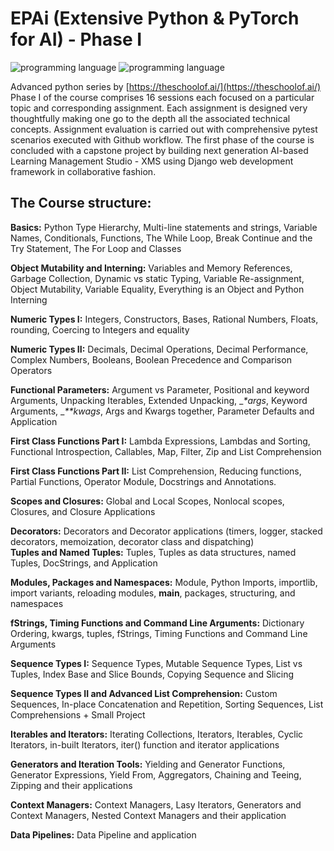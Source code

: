 # EPAi (Extensive Python & PyTorch for AI) - Phase I
<img src="https://img.shields.io/badge/programming%20language-python-yellowgreen.svg?style=plastic" alt="programming language"> <img src="https://img.shields.io/badge/IDE-vscode-blue.svg?style=plastic&logo=visual-studio-code" alt="programming language">


Advanced python series by [https://theschoolof.ai/](https://theschoolof.ai/)   
Phase I of the course comprises 16 sessions each focused on a particular topic and corresponding assignment. Each assignment is designed very thoughtfully making one go to the depth all the associated technical concepts. Assignment evaluation is carried out with comprehensive pytest scenarios executed with Github workflow. The first phase of the course is concluded with a capstone project by building next generation AI-based Learning Management Studio - XMS using Django web development framework in collaborative fashion.
  
## The Course structure:  
**Basics:** Python Type Hierarchy, Multi-line statements and strings, Variable Names, Conditionals, Functions, The While Loop, Break Continue and the Try Statement, The For Loop and Classes  

**Object Mutability and Interning:** Variables and Memory References, Garbage Collection, Dynamic vs static Typing, Variable Re-assignment, Object Mutability, Variable Equality, Everything is an Object and Python Interning  

**Numeric Types I:** Integers, Constructors, Bases, Rational Numbers, Floats, rounding, Coercing to Integers and equality  

**Numeric Types II:** Decimals, Decimal Operations, Decimal Performance, Complex Numbers, Booleans, Boolean Precedence and Comparison Operators  

**Functional Parameters:** Argument vs Parameter, Positional and keyword Arguments, Unpacking Iterables, Extended Unpacking, __*args_, Keyword Arguments, __**kwags_, Args and Kwargs together, Parameter Defaults and Application  

**First Class Functions Part I:** Lambda Expressions, Lambdas and Sorting, Functional Introspection, Callables, Map, Filter, Zip and List Comprehension  

**First Class Functions Part II:** List Comprehension, Reducing functions, Partial Functions, Operator Module, Docstrings and Annotations.  

**Scopes and Closures:** Global and Local Scopes, Nonlocal scopes, Closures, and Closure Applications  

**Decorators:** Decorators and Decorator applications (timers, logger, stacked decorators, memoization, decorator class and dispatching)  
**Tuples and Named Tuples:** Tuples, Tuples as data structures, named Tuples, DocStrings, and Application  

**Modules, Packages and Namespaces:** Module, Python Imports, importlib, import variants, reloading modules, __main__, packages, structuring, and namespaces  

**fStrings, Timing Functions and Command Line Arguments:** Dictionary Ordering, kwargs, tuples, fStrings, Timing Functions and Command Line Arguments  

**Sequence Types I:** Sequence Types, Mutable Sequence Types, List vs Tuples, Index Base and Slice Bounds, Copying Sequence and Slicing  

**Sequence Types II and Advanced List Comprehension:** Custom Sequences, In-place Concatenation and Repetition, Sorting Sequences, List Comprehensions + Small Project  

**Iterables and Iterators:** Iterating Collections, Iterators, Iterables, Cyclic Iterators, in-built Iterators, iter() function and iterator applications  

**Generators and Iteration Tools:** Yielding and Generator Functions, Generator Expressions, Yield From, Aggregators, Chaining and Teeing, Zipping and their applications  

**Context Managers:** Context Managers, Lasy Iterators, Generators and Context Managers, Nested Context Managers and their application  

**Data Pipelines:** Data Pipeline and application  

